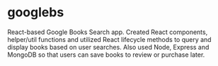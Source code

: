 # googlebs
React-based Google Books Search app. Created React components, helper/util functions and utilized React lifecycle methods to query and display books based on user searches. Also used Node, Express and MongoDB so that users can save books to review or purchase later.
